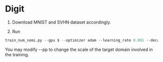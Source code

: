 # Digit

1. Download MNIST and SVHN dataset accordingly.

2. Run

```python
train_num_semi.py --gpu $ --optimizer adam --learning_rate 0.001 --decay_step 50000 --pp 0.01 --log_dir log_digit
```

You may modify --pp to change the scale of the target domain involved in the training.